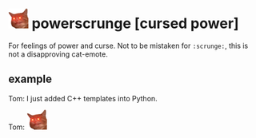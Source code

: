# <img src="powerscrunge_s.png" width=40/> powerscrunge [cursed power]

For feelings of power and curse. Not to be mistaken for `:scrunge:`, this is not
a disapproving cat-emote.

## example

Tom: I just added C++ templates into Python.

Tom: <img src="powerscrunge_s.png" width=40/>
